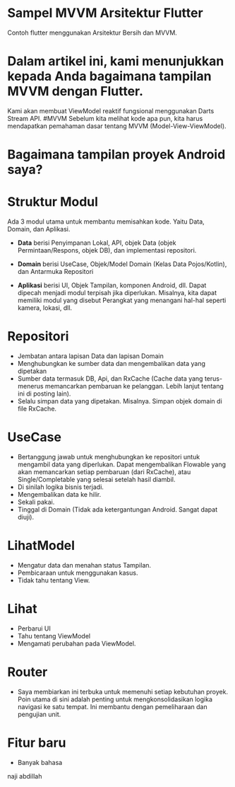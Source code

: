 # Sampel MVVM Arsitektur Flutter
 Contoh flutter menggunakan Arsitektur Bersih dan MVVM.
# Dalam artikel ini, kami menunjukkan kepada Anda bagaimana tampilan MVVM dengan Flutter.
 Kami akan membuat ViewModel reaktif fungsional menggunakan Darts Stream API.
#MVVM
 Sebelum kita melihat kode apa pun, kita harus mendapatkan pemahaman dasar tentang MVVM (Model-View-ViewModel).
# Bagaimana tampilan proyek Android saya?
# Struktur Modul
Ada 3 modul utama untuk membantu memisahkan kode. Yaitu Data, Domain, dan Aplikasi.

- **Data** berisi Penyimpanan Lokal, API, objek Data (objek Permintaan/Respons, objek DB), dan implementasi repositori.

- **Domain** berisi UseCase, Objek/Model Domain (Kelas Data Pojos/Kotlin), dan Antarmuka Repositori

- **Aplikasi** berisi UI, Objek Tampilan, komponen Android, dll. Dapat dipecah menjadi modul terpisah jika diperlukan. Misalnya, kita dapat memiliki modul yang disebut Perangkat yang menangani hal-hal seperti kamera, lokasi, dll.

# Repositori
 - Jembatan antara lapisan Data dan lapisan Domain
 - Menghubungkan ke sumber data dan mengembalikan data yang dipetakan
 - Sumber data termasuk DB, Api, dan RxCache (Cache data yang terus-menerus memancarkan pembaruan ke pelanggan. Lebih lanjut tentang ini di posting lain).
 - Selalu simpan data yang dipetakan. Misalnya. Simpan objek domain di file RxCache.
# UseCase
 - Bertanggung jawab untuk menghubungkan ke repositori untuk mengambil data yang diperlukan. Dapat mengembalikan Flowable yang akan memancarkan setiap pembaruan (dari RxCache), atau Single/Completable yang selesai setelah hasil diambil.
 - Di sinilah logika bisnis terjadi.
 - Mengembalikan data ke hilir.
 - Sekali pakai.
 - Tinggal di Domain (Tidak ada ketergantungan Android. Sangat dapat diuji).
# LihatModel
 - Mengatur data dan menahan status Tampilan.
 - Pembicaraan untuk menggunakan kasus.
 - Tidak tahu tentang View.
# Lihat
 - Perbarui UI
 - Tahu tentang ViewModel
 - Mengamati perubahan pada ViewModel.
# Router
 - Saya membiarkan ini terbuka untuk memenuhi setiap kebutuhan proyek. Poin utama di sini adalah penting untuk mengkonsolidasikan logika navigasi ke satu tempat. Ini membantu dengan pemeliharaan dan pengujian unit.
# Fitur baru
 - Banyak bahasa


 naji abdillah